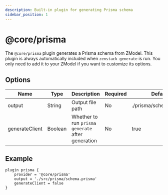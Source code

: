 ```yaml
---
description: Built-in plugin for generating Prisma schema
sidebar_position: 1
---
```


# @core/prisma

The `@core/prisma` plugin generates a Prisma schema from ZModel. This plugin is always automatically included when `zenstack generate` is run. You only need to add it to your ZModel if you want to customize its options.

## Options

| Name           | Type    | Description                                       | Required | Default                |
| -------------- | ------- | ------------------------------------------------- | -------- | ---------------------- |
| output         | String  | Output file path                                  | No       | ./prisma/schema.prisma |
| generateClient | Boolean | Whether to run `prisma generate` after generation | No       | true                   |

## Example

```prisma title='/schema.zmodel'
plugin prisma {
    provider = '@core/prisma'
    output = './src/prisma/schema.prisma'
    generateClient = false
}
```
